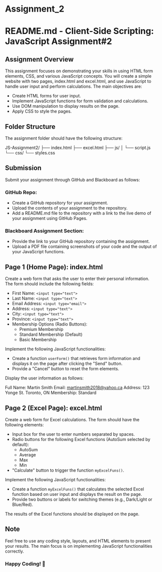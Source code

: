 # Assignment_2
# README.md - Client-Side Scripting: JavaScript Assignment#2

## Assignment Overview

This assignment focuses on demonstrating your skills in using HTML form elements, CSS, and various JavaScript concepts. You will create a simple website with two pages, index.html and excel.html, and use JavaScript to handle user input and perform calculations. The main objectives are:

- Create HTML forms for user input.
- Implement JavaScript functions for form validation and calculations.
- Use DOM manipulation to display results on the page.
- Apply CSS to style the pages.

## Folder Structure

The assignment folder should have the following structure:


JS-Assignment2/
├── index.html
├── excel.html
├── js/
│   └── script.js
└── css/
    └── styles.css


## Submission

Submit your assignment through GitHub and Blackboard as follows:

### GitHub Repo:

- Create a GitHub repository for your assignment.
- Upload the contents of your assignment to the repository.
- Add a README.md file to the repository with a link to the live demo of your assignment using GitHub Pages.

### Blackboard Assignment Section:

- Provide the link to your GitHub repository containing the assignment.
- Upload a PDF file containing screenshots of your code and the output of your JavaScript functions.

## Page 1 (Home Page): index.html

Create a web form that asks the user to enter their personal information. The form should include the following fields:

- First Name: `<input type="text">`
- Last Name: `<input type="text">`
- Email Address: `<input type="email">`
- Address: `<input type="text">`
- City: `<input type="text">`
- Province: `<input type="text">`
- Membership Options (Radio Buttons):
  - Premium Membership
  - Standard Membership (Default)
  - Basic Membership

Implement the following JavaScript functionalities:

- Create a function `userForm()` that retrieves form information and displays it on the page after clicking the "Send" button.
- Provide a "Cancel" button to reset the form elements.

Display the user information as follows:


Full Name: Martin Smith
Email: martinsmith2018@yahoo.ca
Address: 123 Yonge St.
Toronto, ON
Membership: Standard


## Page 2 (Excel Page): excel.html

Create a web form for Excel calculations. The form should have the following elements:

- Input box for the user to enter numbers separated by spaces.
- Radio buttons for the following Excel functions (AutoSum selected by default):
  - AutoSum
  - Average
  - Max
  - Min
- "Calculate" button to trigger the function `myExcelFuns()`.

Implement the following JavaScript functionalities:

- Create a function `myExcelFuns()` that calculates the selected Excel function based on user input and displays the result on the page.
- Provide two buttons or labels for switching themes (e.g., Dark/Light or Blue/Red).

The results of the Excel functions should be displayed on the page.

## Note

Feel free to use any coding style, layouts, and HTML elements to present your results. The main focus is on implementing JavaScript functionalities correctly.

### Happy Coding! 🚀
